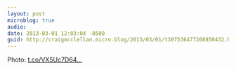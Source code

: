 ```yaml
---
layout: post
microblog: true
audio: 
date: 2013-03-01 12:03:04 -0500
guid: http://craigmcclellan.micro.blog/2013/03/01/t307536477208850432.html
---
```

Photo:  [t.co/VX5Uc7D64...](http://t.co/VX5Uc7D64m)
